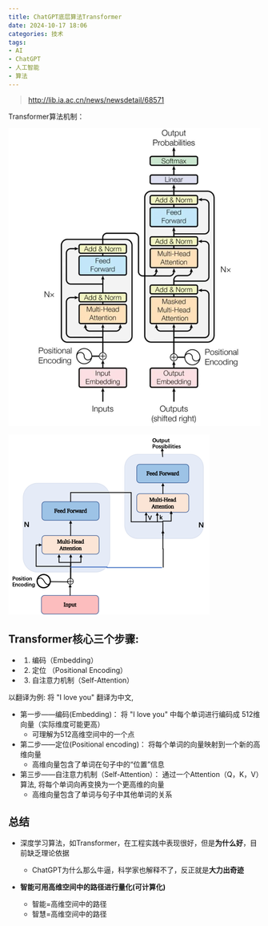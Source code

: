 ```yaml
---
title: ChatGPT底层算法Transformer
date: 2024-10-17 18:06
categories: 技术
tags:
- AI
- ChatGPT
- 人工智能
- 算法
---
```


> http://lib.ia.ac.cn/news/newsdetail/68571


Transformer算法机制：

![](https://raw.githubusercontent.com/youngqqcn/repo4picgo/master/img/qt1.1_F09DBE9AC8895CB064276BF8ACC95B98.jpg)






![](https://raw.githubusercontent.com/youngqqcn/repo4picgo/master/img/qt1.2_A35C601756E296B8146244F0E4764975.png)



## Transformer核心三个步骤:

- 1. 编码（Embedding）
- 2. 定位 （Positional Encoding）
- 3. 自注意力机制（Self-Attention）



以翻译为例: 将 "I love you" 翻译为中文,

- 第一步——编码(Embedding)： 将 "I love you" 中每个单词进行编码成 512维向量（实际维度可能更高）
  - 可理解为512高维空间中的一个点
- 第二步——定位(Positional encoding)： 将每个单词的向量映射到一个新的高维向量
  - 高维向量包含了单词在句子中的“位置”信息
- 第三步——自注意力机制（Self-Attention）： 通过一个Attention（Q，K，V）算法, 将每个单词向再变换为一个更高维的向量
  - 高维向量包含了单词与句子中其他单词的关系



## 总结


- 深度学习算法，如Transformer，在工程实践中表现很好，但是**为什么好**，目前缺乏理论依据
  - ChatGPT为什么那么牛逼，科学家也解释不了，反正就是**大力出奇迹**

- **智能可用高维空间中的路径进行量化(可计算化)**
  - 智能=高维空间中的路径
  - 智慧=高维空间中的路径
